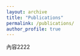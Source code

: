 ```yaml
---
layout: archive
title: "Publications"
permalink: /publications/
author_profile: true
---
```


內容2222
